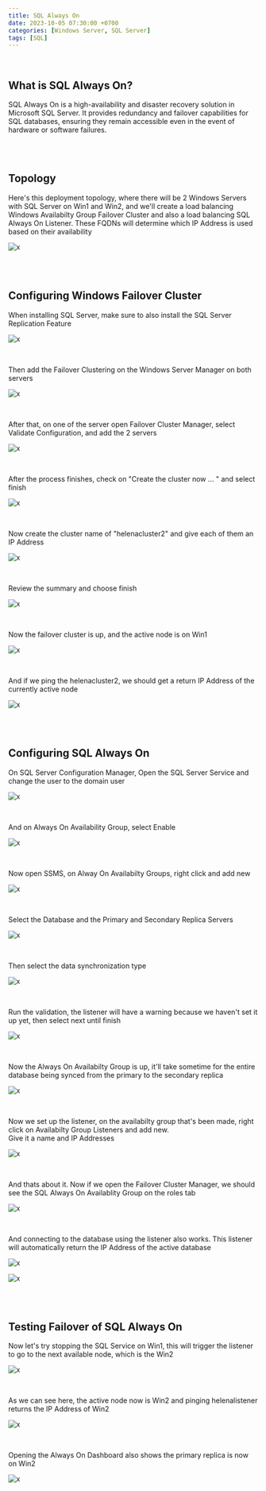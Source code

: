 ```yaml
---
title: SQL Always On
date: 2023-10-05 07:30:00 +0700
categories: [Windows Server, SQL Server]
tags: [SQL]
---
```


<br>

## What is SQL Always On?

SQL Always On is a high-availability and disaster recovery solution in Microsoft SQL Server. It provides redundancy and failover capabilities for SQL databases, ensuring they remain accessible even in the event of hardware or software failures. 

<br>
<br>

## Topology

Here's this deployment topology, where there will be 2 Windows Servers with SQL Server on Win1 and Win2, and we'll create a load balancing Windows Availabilty Group Failover Cluster and also a load balancing SQL Always On Listener. These FQDNs will determine which IP Address is used based on their availability

![x](/static/2023-10-05-sql-aon/00.png)

<br>
<br>

## Configuring Windows Failover Cluster

When installing SQL Server, make sure to also install the SQL Server Replication Feature

![x](/static/2023-10-05-sql-aon/01.png)

<br>

Then add the Failover Clustering on the Windows Server Manager on both servers

![x](/static/2023-10-05-sql-aon/02.png)

<br>

After that, on one of the server open Failover Cluster Manager, select Validate Configuration, and add the 2 servers

![x](/static/2023-10-05-sql-aon/03.png)

<br>

After the process finishes, check on "Create the cluster now ... " and select finish

![x](/static/2023-10-05-sql-aon/05.png)

<br>

Now create the cluster name of "helenacluster2" and give each of them an IP Address

![x](/static/2023-10-05-sql-aon/06.png)

<br>

Review the summary and choose finish

![x](/static/2023-10-05-sql-aon/07.png)

<br>

Now the failover cluster is up, and the active node is on Win1

![x](/static/2023-10-05-sql-aon/08.png)

<br>

And if we ping the helenacluster2, we should get a return IP Address of the currently active node

![x](/static/2023-10-05-sql-aon/08a.png)

<br>
<br>

## Configuring SQL Always On

On SQL Server Configuration Manager, Open the SQL Server Service and change the user to the domain user

![x](/static/2023-10-05-sql-aon/11.png)

<br>

And on Always On Availability Group, select Enable

![x](/static/2023-10-05-sql-aon/12.png)

<br>

Now open SSMS, on Alway On Availabilty Groups, right click and add new

![x](/static/2023-10-05-sql-aon/12a.png)

<br>

Select the Database and the Primary and Secondary Replica Servers

![x](/static/2023-10-05-sql-aon/13.png)

<br>

Then select the data synchronization type

![x](/static/2023-10-05-sql-aon/14.png)

<br>

Run the validation, the listener will have a warning because we haven't set it up yet, then select next until finish

![x](/static/2023-10-05-sql-aon/15.png)

<br>

Now the Always On Availabilty Group is up, it'll take sometime for the entire database being synced from the primary to the secondary replica

![x](/static/2023-10-05-sql-aon/16.png)

<br>

Now we set up the listener, on the availabilty group that's been made, right click on Availabilty Group Listeners and add new. <br>
Give it a name and IP Addresses

![x](/static/2023-10-05-sql-aon/17.png)

<br>

And thats about it. Now if we open the Failover Cluster Manager, we should see the SQL Always On Availablity Group on the roles tab

![x](/static/2023-10-05-sql-aon/18.png)

<br>

And connecting to the database using the listener also works. This listener will automatically return the IP Address of the active database

![x](/static/2023-10-05-sql-aon/18a.png)

![x](/static/2023-10-05-sql-aon/19.png)

<br>
<br>

## Testing Failover of SQL Always On

Now let's try stopping the SQL Service on Win1, this will trigger the listener to go to the next available node, which is the Win2

![x](/static/2023-10-05-sql-aon/20.png)

<br>

As we can see here, the active node now is Win2 and pinging helenalistener returns the IP Address of Win2

![x](/static/2023-10-05-sql-aon/21.png)

<br>

Opening the Always On Dashboard also shows the primary replica is now on Win2

![x](/static/2023-10-05-sql-aon/22.png)

<br>
